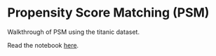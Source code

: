 # Propensity Score Matching (PSM)
Walkthrough of PSM using the titanic dataset.

Read the notebook [here](propensity_score_matching_v2.ipynb).
